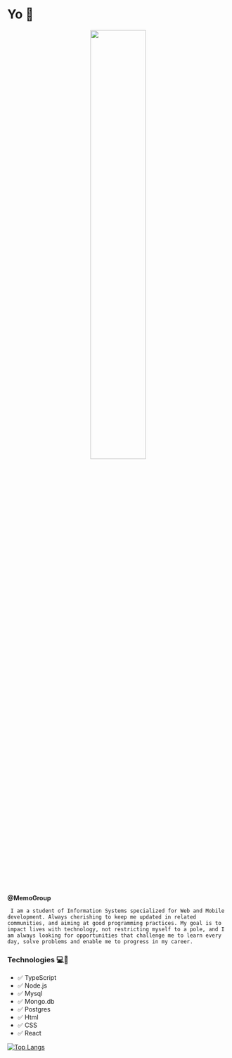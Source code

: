 # Yo 🚀

<p align="center"><img width=50% src="https://media.tenor.com/images/7079821d6de91ef7b6132b1ecc3059b9/tenor.gif"></p>

**@MemoGroup**


`` 
I am a student of Information Systems specialized for Web and Mobile development. Always cherishing to keep me updated in related communities, and aiming at good programming practices. My goal is to impact lives with technology, not restricting myself to a pole, and I am always looking for opportunities that challenge me to learn every day, solve problems and enable me to progress in my career.
`` 
  
  ### Technologies 💻🔌
- ✅ TypeScript
- ✅ Node.js
- ✅ Mysql
- ✅ Mongo.db
- ✅ Postgres
- ✅ Html
- ✅ CSS
- ✅ React


[![Top Langs](https://github-readme-stats.vercel.app/api/top-langs/?username=devAndre-Isaac&layout=compact&theme=nightowl)](https://github.com/devAndre-Isaac/github-readme-stats)


